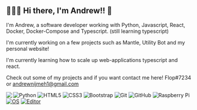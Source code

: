 ## 👨🏻‍💻 Hi there, I'm Andrew!! 👋

I'm Andrew, a software developer working with Python, Javascript, React, Docker, Docker-Compose and  Typescript. (still learning typescript)

I'm currently working on a few projects such as Mantle, Utility Bot and my personal website!

I'm currently learning how to scale up web-applications typescript and react.

Check out some of my projects and if you want contact me here! Flop#7234 or andrewnijmeh1@gmail.com

<img align="left" src="https://github-readme-stats.vercel.app/api?username=andrewnijmeh&count_private=true&line_height=21&show_icons=true&hide_border=true"/>


  ![Python](https://img.shields.io/badge/-Python-black?style=flat-square&logo=Python)
  ![HTML5](https://img.shields.io/badge/-HTML5-E34F26?style=flat-square&logo=html5&logoColor=white)
  ![CSS3](https://img.shields.io/badge/-CSS3-1572B6?style=flat-square&logo=css3)
  ![Bootstrap](https://img.shields.io/badge/-Bootstrap-563D7C?style=flat-square&logo=bootstrap) 
  ![Git](https://img.shields.io/badge/-Git-black?style=flat-square&logo=git)
  ![GitHub](https://img.shields.io/badge/-GitHub-181717?style=flat-square&logo=github)
  ![Raspberry Pi](https://img.shields.io/badge/-Raspberry%20Pi-C51A4A?style=flat-square&logo=Raspberry-Pi)
  [![OS](https://img.shields.io/badge/OS-Linux-informational?style=flat-square&logo=linux&logoColor=white)](https://en.wikipedia.org/wiki/Linux)
  [![Editor](https://img.shields.io/badge/Editor-VSCode-blue?style=flat-square&logo=visual-studio-code&logoColor=white)](https://code.visualstudio.com/)



